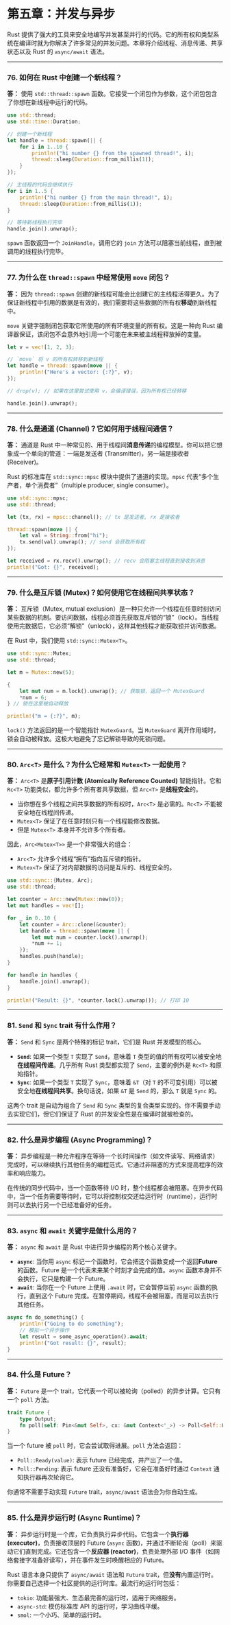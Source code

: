 # 第五章：并发与异步

Rust 提供了强大的工具来安全地编写并发甚至并行的代码。它的所有权和类型系统在编译时就为你解决了许多常见的并发问题。本章将介绍线程、消息传递、共享状态以及 Rust 的 `async/await` 语法。

---

### 76. 如何在 Rust 中创建一个新线程？

**答：**
使用 `std::thread::spawn` 函数。它接受一个闭包作为参数，这个闭包包含了你想在新线程中运行的代码。

```rust
use std::thread;
use std::time::Duration;

// 创建一个新线程
let handle = thread::spawn(|| {
    for i in 1..10 {
        println!("hi number {} from the spawned thread!", i);
        thread::sleep(Duration::from_millis(1));
    }
});

// 主线程的代码会继续执行
for i in 1..5 {
    println!("hi number {} from the main thread!", i);
    thread::sleep(Duration::from_millis(1));
}

// 等待新线程执行完毕
handle.join().unwrap();
```
`spawn` 函数返回一个 `JoinHandle`，调用它的 `join` 方法可以阻塞当前线程，直到被调用的线程执行完毕。

---

### 77. 为什么在 `thread::spawn` 中经常使用 `move` 闭包？

**答：**
因为 `thread::spawn` 创建的新线程可能会比创建它的主线程活得更久。为了保证新线程中引用的数据是有效的，我们需要将这些数据的所有权**移动**到新线程中。

`move` 关键字强制闭包获取它所使用的所有环境变量的所有权。这是一种向 Rust 编译器保证，该闭包不会意外地引用一个可能在未来被主线程释放掉的变量。

```rust
let v = vec![1, 2, 3];

// `move` 将 v 的所有权转移到新线程
let handle = thread::spawn(move || {
    println!("Here's a vector: {:?}", v);
});

// drop(v); // 如果在这里尝试使用 v，会编译错误，因为所有权已经转移

handle.join().unwrap();
```

---

### 78. 什么是通道 (Channel)？它如何用于线程间通信？

**答：**
通道是 Rust 中一种常见的、用于线程间**消息传递**的编程模型。你可以把它想象成一个单向的管道：一端是发送者 (Transmitter)，另一端是接收者 (Receiver)。

Rust 的标准库在 `std::sync::mpsc` 模块中提供了通道的实现。`mpsc` 代表“多个生产者，单个消费者”（multiple producer, single consumer）。

```rust
use std::sync::mpsc;
use std::thread;

let (tx, rx) = mpsc::channel(); // tx 是发送者, rx 是接收者

thread::spawn(move || {
    let val = String::from("hi");
    tx.send(val).unwrap(); // send 会获取所有权
});

let received = rx.recv().unwrap(); // recv 会阻塞主线程直到接收到消息
println!("Got: {}", received);
```

---

### 79. 什么是互斥锁 (Mutex)？如何使用它在线程间共享状态？

**答：**
互斥锁（Mutex, mutual exclusion）是一种只允许一个线程在任意时刻访问某些数据的机制。要访问数据，线程必须首先获取互斥锁的“锁”（lock）。当线程使用完数据后，它必须“解锁”（unlock），这样其他线程才能获取锁并访问数据。

在 Rust 中，我们使用 `std::sync::Mutex<T>`。

```rust
use std::sync::Mutex;
use std::thread;

let m = Mutex::new(5);

{
    let mut num = m.lock().unwrap(); // 获取锁，返回一个 MutexGuard
    *num = 6;
} // 锁在这里被自动释放

println!("m = {:?}", m);
```
`lock()` 方法返回的是一个智能指针 `MutexGuard`。当 `MutexGuard` 离开作用域时，锁会自动被释放。这极大地避免了忘记解锁导致的死锁问题。

---

### 80. `Arc<T>` 是什么？为什么它经常和 `Mutex<T>` 一起使用？

**答：**
`Arc<T>` 是**原子引用计数 (Atomically Reference Counted)** 智能指针。它和 `Rc<T>` 功能类似，都允许多个所有者共享数据，但 `Arc<T>` 是**线程安全**的。

- 当你想在多个线程之间共享数据的所有权时，`Arc<T>` 是必需的。`Rc<T>` 不能被安全地在线程间传递。
- `Mutex<T>` 保证了在任意时刻只有一个线程能修改数据。
- 但是 `Mutex<T>` 本身并不允许多个所有者。

因此，`Arc<Mutex<T>>` 是一个非常强大的组合：
- `Arc<T>` 允许多个线程“拥有”指向互斥锁的指针。
- `Mutex<T>` 保证了对内部数据的访问是互斥的、线程安全的。

```rust
use std::sync::{Mutex, Arc};
use std::thread;

let counter = Arc::new(Mutex::new(0));
let mut handles = vec![];

for _ in 0..10 {
    let counter = Arc::clone(&counter);
    let handle = thread::spawn(move || {
        let mut num = counter.lock().unwrap();
        *num += 1;
    });
    handles.push(handle);
}

for handle in handles {
    handle.join().unwrap();
}

println!("Result: {}", *counter.lock().unwrap()); // 打印 10
```

---

### 81. `Send` 和 `Sync` trait 有什么作用？

**答：**
`Send` 和 `Sync` 是两个特殊的标记 trait，它们是 Rust 并发模型的核心。

- **`Send`**: 如果一个类型 `T` 实现了 `Send`，意味着 `T` 类型的值的所有权可以被安全地**在线程间传递**。几乎所有 Rust 类型都实现了 `Send`，主要的例外是 `Rc<T>` 和原始指针。
- **`Sync`**: 如果一个类型 `T` 实现了 `Sync`，意味着 `&T`（对 `T` 的不可变引用）可以被安全地**在线程间共享**。换句话说，如果 `&T` 是 `Send` 的，那么 `T` 就是 `Sync` 的。

这两个 trait 是自动为组合了 `Send` 和 `Sync` 类型的复合类型实现的。你不需要手动去实现它们，但它们保证了 Rust 的并发安全性是在编译时就被检查的。

---

### 82. 什么是异步编程 (Async Programming)？

**答：**
异步编程是一种允许程序在等待一个长时间操作（如文件读写、网络请求）完成时，可以继续执行其他任务的编程范式。它通过非阻塞的方式来提高程序的效率和响应能力。

在传统的同步代码中，当一个函数等待 I/O 时，整个线程都会被阻塞。在异步代码中，当一个任务需要等待时，它可以将控制权交还给运行时（runtime），运行时则可以去执行另一个已经准备好的任务。

---

### 83. `async` 和 `await` 关键字是做什么用的？

**答：**
`async` 和 `await` 是 Rust 中进行异步编程的两个核心关键字。

- **`async`**: 当你用 `async` 标记一个函数时，它会把这个函数变成一个返回**Future**的函数。Future 是一个代表未来某个时刻才会完成的值。`async` 函数本身并不会执行，它只是构建一个 Future。
- **`await`**: 当你在一个 Future 上使用 `.await` 时，它会暂停当前 `async` 函数的执行，直到这个 Future 完成。在暂停期间，线程不会被阻塞，而是可以去执行其他任务。

```rust
async fn do_something() {
    println!("Going to do something");
    // 模拟一个异步操作
    let result = some_async_operation().await; 
    println!("Got result: {}", result);
}
```

---

### 84. 什么是 Future？

**答：**
`Future` 是一个 trait，它代表一个可以被轮询（polled）的异步计算。它只有一个 `poll` 方法。

```rust
trait Future {
    type Output;
    fn poll(self: Pin<&mut Self>, cx: &mut Context<'_>) -> Poll<Self::Output>;
}
```
当一个 future 被 `poll` 时，它会尝试取得进展。`poll` 方法会返回：
- `Poll::Ready(value)`: 表示 future 已经完成，并产出了一个值。
- `Poll::Pending`: 表示 future 还没有准备好，它会在准备好时通过 `Context` 通知执行器再次轮询它。

你通常不需要手动实现 `Future` trait，`async/await` 语法会为你自动生成。

---

### 85. 什么是异步运行时 (Async Runtime)？

**答：**
异步运行时是一个库，它负责执行异步代码。它包含一个**执行器 (executor)**，负责接收顶层的 Future (`async` 函数)，并通过不断轮询（poll）来驱动它们直到完成。它还包含一个**反应器 (reactor)**，负责处理外部 I/O 事件（如网络套接字准备好读写），并在事件发生时唤醒相应的 Future。

Rust 语言本身只提供了 `async/await` 语法和 `Future` trait，但**没有**内置运行时。你需要自己选择一个社区提供的运行时库。最流行的运行时包括：
- `tokio`: 功能最强大、生态最完善的运行时，适用于网络服务。
- `async-std`: 模仿标准库 API 的运行时，学习曲线平缓。
- `smol`: 一个小巧、简单的运行时。
